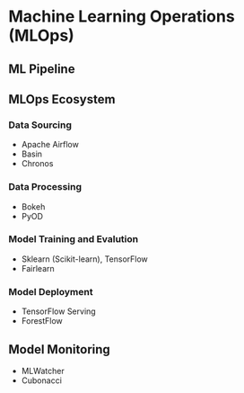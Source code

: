 # Machine Learning Operations (MLOps)

## ML Pipeline

## MLOps Ecosystem

### Data Sourcing
- Apache Airflow
- Basin
- Chronos

### Data Processing
- Bokeh
- PyOD

### Model Training and Evalution
- Sklearn (Scikit-learn), TensorFlow
- Fairlearn

### Model Deployment
- TensorFlow Serving
- ForestFlow

## Model Monitoring
- MLWatcher
- Cubonacci



